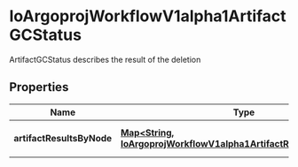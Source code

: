 

# IoArgoprojWorkflowV1alpha1ArtifactGCStatus

ArtifactGCStatus describes the result of the deletion

## Properties

Name | Type | Description | Notes
------------ | ------------- | ------------- | -------------
**artifactResultsByNode** | [**Map&lt;String, IoArgoprojWorkflowV1alpha1ArtifactResultNodeStatus&gt;**](IoArgoprojWorkflowV1alpha1ArtifactResultNodeStatus.md) | ArtifactResultsByNode maps Node name to result |  [optional]



